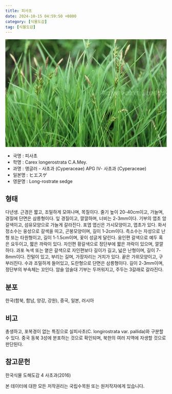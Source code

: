 ```yaml
---
title: 피사초
date: 2024-10-15 04:59:50 +0800
category: [식물도감]
tag: [식물도감]
---
```




![피사초](/assets/img/fileUpload/plants/basic/Cyperaceae/Carex/4878/1_th2.JPG)
- 국명 : 피사초
- 학명 : Carex longerostrata C.A.Mey.
- 과명 : 앵글러 - 사초과 (Cyperaceae) APG Ⅳ- 사초과 (Cyperaceae)
- 일본명 : ヒエスゲ
- 영문명 : Long-rostrate sedge


## 형태
다년생. 근경은 짧고, 조밀하게 모여나며, 목질이다. 줄기 높이 20-40cm이고, 가늘며, 경질에 단면은 삼릉형이다. 잎 경질이고, 깔깔하며, 너비는 2-3mm이다. 기부의 엽초 암갈색이고, 섬유모양으로 가늘게 갈라진다. 포엽 엽신은 가시모양이고, 엽초가 있다. 화서 정소수는 웅성으로 갈색을 띠고, 곤봉모양이며, 길이 1-2cm이다. 측소수는 자성으로 난형 또는 타원형이고, 길이 1-1.5cm이며, 꽃이 성글게 달린다. 웅인편 갈색으로 예두 혹은 요두이고, 짧은 까락이 있다. 자인편 황갈색으로 정단부에 짧은 까락이 있으며, 깔깔하다. 과포 녹색 또는 옅은 갈색으로 자인편보다 길이가 길고, 넓은 난형이며, 길이 7-8mm이다. 잔털이 있고, 부리는 길며, 가장자리는 거치가 있다. 끝은 가위모양이고, 구부러진다. 수과 조밀하게 들어있고, 도란형으로 단면은 삼릉형이다. 길이 2-3mm이며, 정단부의 부속체는 꼬인다. 암술 암술대 기부는 두꺼워지고, 주두는 3갈래로 갈라진다.
## 분포
한국(함북, 함남, 양강, 강원), 중국, 일본, 러시아
## 비고
총생하고, 포복경이 없는 특징으로 실피사초(C. longirostrata var. pallida)와 구분할 수 있다. 중국 동북 3성에 분포하는 것으로 확인되며, 북한의 여러 지역에 자생할 것으로 판단된다.
## 참고문헌
한국식물 도해도감 4 사초과(2016)






본 데이터에 대한 모든 저작권리는 국립수목원 또는 원저작자에게 있습니다.

